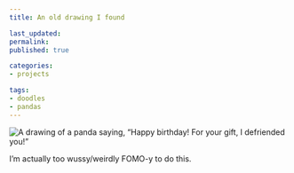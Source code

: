 ```yaml
---
title: An old drawing I found

last_updated: 
permalink: 
published: true

categories:
- projects

tags:
- doodles
- pandas
---
```


![A drawing of a panda saying, “Happy birthday! For your gift, I defriended you!”](/assets/images/2014-04-06-facebook-birthday.jpg)

I’m actually too wussy/weirdly FOMO-y to do this.
